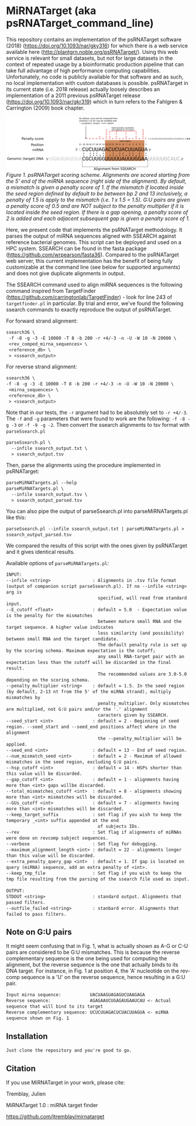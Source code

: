 # MiRNATarget (aka psRNATarget_command_line)

This repository contains an implementation of the psRNATarget software (2018) (https://doi.org/10.1093/nar/gky316) for which there is a web service available here (http://plantgrn.noble.org/psRNATarget/). Using this web service is relevant for small datasets, but not for large datasets in the context of repeated usage by a bioinformatic production pipeline that can take full advantage of high performance computing capabilities. Unfortunately, no code is publicly available for that software and as such, no local implementation with custom databases is possible. psRNATarget in its current state (i.e. 2018 release) actually loosely describes an implementation of a 2011 previous psRNATarget release (https://doi.org/10.1093/nar/gkr319) which in turn refers to the Fahlgren & Carrington (2009) book chapter.

![Figure 1](./mirnatarget_fig1.png)
*Figure 1. psRNATarget scoring scheme.
Alignments are scored starting from the 5' end of the miRNA sequence (right side of the alignment). By default, a mismatch is given a penalty score of 1. If the mismatch if located inside the seed region defined by default to be between bp 2 and 13 inclusively, a penalty of 1.5 is apply to the mismatch (i.e. 1 x 1.5 = 1.5). G:U pairs are given a penalty score of 0.5 and are NOT subject to the penalty multiplier if it is located inside the seed region. If there is a gap opening, a penalty score of 2 is added and each adjacent subsequent gap is given a penalty score of 1.*

Here, we present code that implements the psRNATarget methodology. It parses the output of miRNA sequences aligned with SSEARCH against reference bacterial genomes. This script can be deployed and used on a HPC system. SSEARCH can be found in the fasta package (https://github.com/wrpearson/fasta36). Compared to the psRNATarget web server, this current implementation has the benefit of being fully customizable at the command line (see below for supported arguments) and does not give duplicate alignments in output.

The SSEARCH command used to align miRNA sequences is the following command inspired from TargetFinder (https://github.com/carringtonlab/TargetFinder) - look for line 243 of ```targetfinder.pl``` in particular. By trial and error, we've found the following ssearch commands to exactly reproduce the output of psRNATarget.

For forward strand alignment:
```
ssearch36 \
 -f -8 -g -3 -E 10000 -T 8 -b 200 -r +4/-3 -n -U -W 10 -N 20000 \
 <rev_comped_mirna_sequences> \
 <reference_db> \
 > <ssearch_output>
```

For reverse strand alignment:
```
ssearch36 \
-f -8 -g -3 -E 10000 -T 8 -b 200 -r +4/-3 -n -U -W 10 -N 20000 \
 <mirna_sequences> \
 <reference_db> \
 > <ssearch_output>
```
Note that in our tests, the ```-r``` argument had to be absolutely set to ```-r +4/-3```. The ```-f``` and ```-g``` parameters that were found to work are the following:
```-f -8 -g -3``` or ```-f -9 -g -2```.
Then convert the ssearch alignments to tsv format with ```parseSsearch.pl```
```
parseSsearch.pl \
  --infile ssearch_output.txt \
  > ssearch_output.tsv
```

Then, parse the alignments using the procedure implemented in psRNATarget:
```
parseMiRNATargets.pl --help
parseMiRNATargets.pl \
  --infile ssearch_output.tsv \
  > ssearch_output_parsed.tsv
```
You can also pipe the output of parseSsearch.pl into parseMiRNATargets.pl like this:
```
parseSsearch.pl --infile ssearch_output.txt | parseMiRNATargets.pl > ssearch_output_parsed.tsv
```

We compared the results of this script with the ones given by psRNATarget and it gives identical results. 

Available options of ```parseMiRNATargets.pl```:
```
INPUT:
--infile <string>                : Alignments in .tsv file format (output of companion script parseSsearch.pl). If no --infile <string> arg is 
                                   specified, will read from standard input.
--E_cutoff <float>               : default = 5.0  - Expectation value is the penalty for the mismatches 
                                   between mature small RNA and the target sequence. A higher value indicates 
                                   less similarity (and possibility) between small RNA and the target candidate. 
                                   The default penalty rule is set up by the scoring schema. Maximum expectation is the cutoff; 
                                   any small RNA-target pair with an expectation less than the cutoff will be discarded in the final result. 
                                   The recommended values are 3.0-5.0 depending on the scoring schema. 
--penalty_multiplier <string>    : default = 1.5. In the seed region (by default, 2-13 nt from the 5' of the miRNA strand), multiply mismatches by 
                                   penalty_multiplier. Only mismatches are multiplied, not G:U pairs and/or the '.' alignment
                                   caracters given by SSEARCH.
--seed_start <int>               : default = 2 - Beginning of seed region. --seed_start and --seed_end positions affect where in the alignment 
                                   the --penalty_multiplier will be applied.
--seed_end <int>                 : default = 13 - End of seed region.
--num_mismatch_seed <int>        : default = 2 - Maximum of allowed mismatches in the seed region, excluding G:U pairs.
--hsp_cutoff <int>               : default = 14 - HSPs shorter than this value will be discarded.
--gap_cutoff <int>               : default = 1 - alignments having more than <int> gaps willbe discarded.
--total_mismatches_cutoff <int>  : default = 8 - alignments showing more than <int> mismatches will be discarded.
--GUs_cutoff <int>               : default = 7 - alignments having more than <int> mismatches will be discarded.
--keep_target_suffix             : set flag if you wish to keep the temporary _<int> suffix appended at the end
                                   of subjects IDs.
--rev                            : Set flag if alignments of miRNAs were done on revcomp subject sequences.
--verbose                        : Set flag for debugging.
--maximum_alignment_length <int> : default = 22 - alignments longer than this value will be discarded.
--extra_penalty_query_gap <int>  : default = 1. If gap is located on query (miRNA) sequence, add an extra penalty of <int>.
--keep_tmp_file                  : Set flag if you wish to keep the tmp file resulting from the parsing of the ssearch file used as input.

OUTPUT:
STDOUT <string>                  : standard output. Alignments that passed filters.
--outfile_failed <string>        : stanbard error. Alignments that failed to pass filters.

```
## Note on G:U pairs
It might seem confusing that in Fig. 1, what is actually shown as A-G or C-U pairs are considered to be G:U mismatches. This is because the reverse complementary sequence is the one being used for computing the alignment, but the reverse sequence is the one that actually binds to its DNA target. For instance, in Fig. 1 at position 4, the 'A' nucleotide on the rev-comp sequence is a 'U' on the reverse sequence, hence resulting in a G:U pair. 
```
Input mirna sequence:           UACUAAGUAGAGUCUAAGAGA
Reverse sequence:               AGAGAAUCUGAGAUGAAUCAU <- Actual sequence that will bind to its target
Reverse complementary sequence: UCUCUUAGACUCUACUUAGUA <- miRNA sequence shown on Fig. 1
```

## Installation
```
Just clone the repository and you're good to go.
```

## Citation
If you use MiRNATarget in your work, please cite:

Tremblay, Julien

MiRNATarget 1.0 : miRNA target finder

https://github.com/jtremblay/mirnatarget
